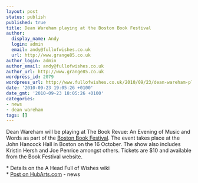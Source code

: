 ```yaml
---
layout: post
status: publish
published: true
title: Dean Wareham playing at the Boston Book Festival
author:
  display_name: Andy
  login: admin
  email: andy@fullofwishes.co.uk
  url: http://www.grange85.co.uk
author_login: admin
author_email: andy@fullofwishes.co.uk
author_url: http://www.grange85.co.uk
wordpress_id: 2079
wordpress_url: http://www.fullofwishes.co.uk/2010/09/23/dean-wareham-playing-at-the-boston-book-festival/
date: '2010-09-23 19:05:26 +0100'
date_gmt: '2010-09-23 18:05:26 +0100'
categories:
- news
- dean wareham
tags: []
---
```

<div>Dean Wareham will be playing at <span class="removed_link" title="http://www.bostonbookfest.org/bookfest/blog/announcing_the_book_revue/">The Book Revue: An Evening of Music and Words</span> as part of the <a href="http://www.bostonbookfest.org">Boston Book Festival</a>. The event takes place at the John Hancock Hall in Boston on the 16 October. The show also includes Kristin Hersh and Joe Penrice amongst others. Tickets are $10 and available from the<span class="removed_link" title="http://www.bostonbookfest.org/bookfest/blog/announcing_the_book_revue/"> Book Festival website</span>.
<p /> * <span class="removed_link" title="http://db.fullofwishes.co.uk/wiki/Shows/Dean_Wareham/2010-10-16">Details on the A Head Full of Wishes wiki</span><br />* <a href="http://www.hubarts.com/weblog/2010/09/boston-book-festival-now-with-music.html">Post on HubArts.com</a>
- news
</p></div>
